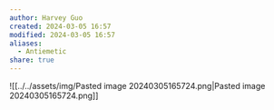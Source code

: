 ```yaml
---
author: Harvey Guo
created: 2024-03-05 16:57
modified: 2024-03-05 16:57
aliases:
  - Antiemetic
share: true
---
```

![[../../assets/img/Pasted image 20240305165724.png|Pasted image 20240305165724.png]]
